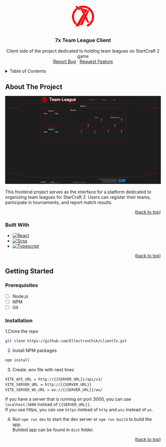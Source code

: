<a name="readme-top"></a>

<!-- PROJECT LOGO -->
<br />
<div align="center">
  <a href="https://github.com/othneildrew/Best-README-Template">
    <img src="public/assets/favicon.svg" alt="Logo" width="80" height="80">
  </a>

  <h3 align="center">7x Team League Client</h3>

  <p align="center">
    Client side of the project dedicated to holding team leagues on StartCraft 2 game
    <br />
    <a href="https://github.com/EllectronChik/client7x/issues">Report Bug</a>
    ·
    <a href="https://github.com/EllectronChik/client7x/issues">Request Feature</a>
  </p>
</div>



<!-- TABLE OF CONTENTS -->
<details>
  <summary>Table of Contents</summary>
  <ol>
    <li>
      <a href="#about-the-project">About The Project</a>
      <ul>
        <li><a href="#built-with">Built With</a></li>
      </ul>
    </li>
    <li>
      <a href="#getting-started">Getting Started</a>
      <ul>
        <li><a href="#prerequisites">Prerequisites</a></li>
        <li><a href="#installation">Installation</a></li>
      </ul>
    </li>
  </ol>
</details>



<!-- ABOUT THE PROJECT -->
## About The Project

![Product Name Screen Shot][product-screenshot]

This frontend project serves as the interface for a platform dedicated to organizing team leagues for StarCraft 2. Users can register their teams, participate in tournaments, and report match results.

<p align="right">(<a href="#readme-top">back to top</a>)</p>



### Built With

* [![React][React.js]][React-url]
* [![Scss][Sass]][Sass-url]
* [![Typescript][Typescript]][Typescript-url]


<p align="right">(<a href="#readme-top">back to top</a>)</p>



<!-- GETTING STARTED -->
## Getting Started

### Prerequisites

- [ ] Node.js
- [ ] NPM
- [ ] Git

### Installation

<!-- _Below is an example of how you can instruct your audience on installing and setting up your app. This template doesn't rely on any external dependencies or services._

1. Get a free API Key at [https://example.com](https://example.com)
2. Clone the repo
   ```sh
   git clone https://github.com/your_username_/Project-Name.git
   ```
3. Install NPM packages
   ```sh
   npm install
   ```
4. Enter your API in `config.js`
   ```js
   const API_KEY = 'ENTER YOUR API';
   ``` -->

1.Clone the repo
  ```sh
  git clone https://github.com/EllectronChik/client7x.git
  ```
2. Install NPM packages
  ```sh
  npm install
  ```
3. Create .env file with next lines
  ```sh
  VITE_API_URL = http://{{SERVER_URL}}/api/v1/
  VITE_SERVER_URL = http://{{SERVER_URL}}
  VITE_SERVER_WS_URL = ws://{{SERVER_URL}}/ws/
  ```
  If you have a server that is running on port 3000, you can use `localhost:3000` instead of `{{SERVER_URL}}`. <br/>
  If you use https, you can use `https` instead of `http` and `wss` instead of `ws`.

4. Run `npm run dev` to start the dev server or `npm run build` to build the app. <br/>
  Builded app can be found in `dist` folder.

<p align="right">(<a href="#readme-top">back to top</a>)</p>

<!-- MARKDOWN LINKS & IMAGES -->
<!-- https://www.markdownguide.org/basic-syntax/#reference-style-links -->
[product-screenshot]: readmeMedia/screen.png
[React.js]: https://img.shields.io/badge/React-20232A?style=for-the-badge&logo=react&logoColor=61DAFB
[React-url]: https://reactjs.org/
[Sass]: https://img.shields.io/badge/Sass-CC6699?style=for-the-badge&logo=sass&logoColor=white
[Sass-url]: https://sass-lang.com
[Typescript]: https://img.shields.io/badge/Typescript-3178C6?style=for-the-badge&logo=typescript&logoColor=white
[Typescript-url]: https://www.typescriptlang.org